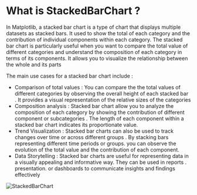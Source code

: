 # What is StackedBarChart ?
In Matplotlib, a stacked bar chart is a type of chart that displays multiple datasets as stacked bars. It used to show the total
of each category and the contribution of individual components within each category. The stacked bar chart is particularly useful when
you want to compare the total value of different categories and understand the composition of each category in terms of its components. It
allows you to visualize the relationship between the whole and its parts 

The main use cases for a stacked bar chart include :
- Comparison of total values : You can compare the the total values of different categories by observing the overall height of each stacked
  bar . It provides a visual representation of the relative sizes of the categories
- Composition analysis : Stacked bar chart allow you to analyze the composition of each category by showing the contribution of different
  component or subcategories . The length of each component within a stacked bar chart indicates its proportionate value.
- Trend Visualization : Stacked bar charts can also be used to track changes over time or across different groups . By stacking bars
  representing different time periods or groups. you can observe the evolution of the total value and the contribution of each component.
- Data Storytelling : Stacked bar charts are useful for representing data in a visually appealing and informative way.
  They can be used in reports . presentation. or dashboards to communicate insights and findings effectively



![StackedBarChart](https://github.com/rifqanzalbina/matplotlib-Py/assets/124742008/8e472931-0094-4f26-aeba-3b7839571eae)




